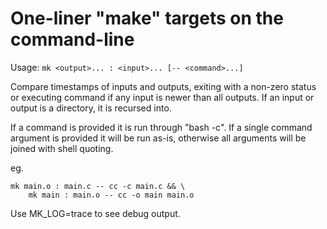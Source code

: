 # One-liner "make" targets on the command-line

Usage: `mk <output>... : <input>... [-- <command>...]`

Compare timestamps of inputs and outputs, exiting with a non-zero status
or executing command if any input is newer than all outputs. If an input or
output is a directory, it is recursed into.

If a command is provided it is run through "bash -c". If a single command
argument is provided it will be run as-is, otherwise all arguments will be
joined with shell quoting.

eg.

    mk main.o : main.c -- cc -c main.c && \
        mk main : main.o -- cc -o main main.o

Use MK_LOG=trace to see debug output.
